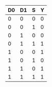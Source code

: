 | D0 | D1 | S | Y |
|----|----|---|---|
| 0  | 0  | 0 | 0 |
| 0  | 0  | 1 | 0 |
| 0  | 1  | 0 | 0 |
| 0  | 1  | 1 | 1 |
| 1  | 0  | 0 | 1 |
| 1  | 0  | 1 | 0 |
| 1  | 1  | 0 | 1 |
| 1  | 1  | 1 | 1 |
